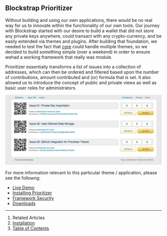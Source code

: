 ## Blockstrap Prioritizer

Without building and using our own applications, there would be no real way for us to innovate within the functionality of our own tools. Our journey with Blockstrap started with our desire to build a wallet that did not store any private keys anywhere, could transact with any crypto-currency, and be easily extended via themes and plugins. After building that foundation, we needed to test the fact that [core](../../framework/core/) could handle multiple themes, so we decided to build something simple (over a weekend) in order to ensure wehad a working framework that really was module.

Prioritizer essentially transforms a list of issues into a collection of addresses, which can then be ordered and filtered based upon the number of contributions, amount contributed and (or) formula that is set. It also allowed us to introduce the concept of public and private views as well as basic user roles for administrators.

![Screen-Shot](../../../_libs/img/docs/applications/prioritizer/installation/completed-setup.jpg)

For more information relevant to this particular theme / application, please see the followng:

* [Live Demo](http://demo.blockstrap.com/priority/v0.1.0.1/)
* [Installing Prioritizer](installation/)
* [Framework Security](../wallet/security/)
* [Downloads](../../downloads/)

---

1. Related Articles
2. [Installation](installation/)
3. [Table of Contents](../../)
